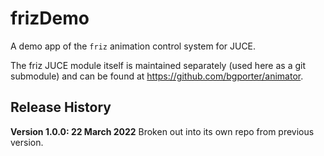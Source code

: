 # frizDemo

A demo app of the `friz` animation control system for JUCE. 

The friz JUCE module itself is maintained separately (used here as a git 
submodule) and can be found at https://github.com/bgporter/animator.

## Release History

**Version 1.0.0: 22 March 2022** Broken out into its own repo from previous 
version. 
